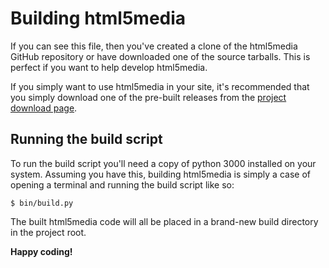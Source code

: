 Building html5media
===================

If you can see this file, then you've created a clone of the html5media GitHub
repository or have downloaded one of the source tarballs. This is perfect if you
want to help develop html5media.

If you simply want to use html5media in your site, it's recommended that you
simply download one of the pre-built releases from the [project download page][].

[Project download page]: http://github.com/etianen/html5media/downloads
    "html5media project download page"
    

Running the build script
------------------------

To run the build script you'll need a copy of python 3000 installed on your
system. Assuming you have this, building html5media is simply a case of opening
a terminal and running the build script like so:

    $ bin/build.py
    
The built html5media code will all be placed in a brand-new build directory in
the project root.

**Happy coding!**